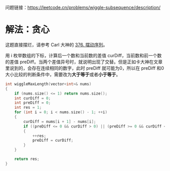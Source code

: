 问题链接：https://leetcode.cn/problems/wiggle-subsequence/description/

# 解法：贪心

这题直接摆烂，请参考 Carl 大神的 [376. 摆动序列](https://programmercarl.com/0376.%E6%91%86%E5%8A%A8%E5%BA%8F%E5%88%97.html#%E7%AE%97%E6%B3%95%E5%85%AC%E5%BC%80%E8%AF%BE)。

用 i 枚举数组的下标，计算后一个数和当前数的差值 curDiff，当前数和前一个数的差值 preDiff。当两个差值异号时，就说明出现了交替。但是正如卡大神在文章里说到的，会存在连续相同的数字，此时 preDiff 就可能为0，所以在 preDiff 和0大小比较的判断条件中，需要改为**大于等于**或者**小于等于**。

```cpp
int wiggleMaxLength(vector<int>& nums)
{
    if (nums.size() <= 1) return nums.size();
    int curDiff = 0;
    int preDiff = 0;
    int res = 1;
    for (int i = 0; i < nums.size() - 1; ++i)
    {
        curDiff = nums[i + 1] - nums[i];
        if ((preDiff <= 0 && curDiff > 0) || (preDiff >= 0 && curDiff < 0))
        {
            ++res;
            preDiff = curDiff;
        }
    }

    return res;
}
```
